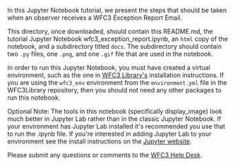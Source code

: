 In this Jupyter Notebook tutorial, we present the steps that should be taken
when an observer receives a WFC3 Exception Report Email.

This directory, once downloaded, should contain this README.md, the tutorial
Jupyter Notebook wfc3_exception_report.ipynb, an `html` copy of the notebook,
and a subdirectory titled `docs`. The subdirectory should contain two `.py`
files, one `.png`, and one `.gif` file that are used in the notebook.

In order to run this Jupyter Notebook, you must have created a virtual
environment, such as the one in [WFC3 Library's](https://github.com/spacetelescope/WFC3Library) installation instructions. If
you are using the `wfc3_env` environment from the `environment.yml` file in the
WFC3Library repository, then you should not need any other packages to run this
notebook.

Optional Note: The tools in this notebook (specifically display_image) look much
better in Jupyter Lab rather than in the classic Jupyter Notebook. If your
environment has Jupyter Lab installed it's recommended you use that to run the
.ipynb file. If you're interested in adding Jupyter Lab to your environment see
the install instructions on the [Jupyter website](https://jupyter.org/install).

Please submit any questions or comments to the [WFC3 Help Desk](https://stsci.service-now.com/hst).
